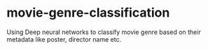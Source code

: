# movie-genre-classification
Using Deep neural networks to classify movie genre based on their metadata like poster, director name etc.
